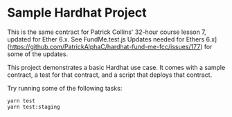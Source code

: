 # Sample Hardhat Project

This is the same contract for Patrick Collins' 32-hour course lesson 7, updated for
Ether 6.x. See FundMe.test.js Updates needed for Ethers 6.x](https://github.com/PatrickAlphaC/hardhat-fund-me-fcc/issues/177) for some of the updates. 

This project demonstrates a basic Hardhat use case. It comes with a sample contract, a test for that contract, and a script that deploys that contract.

Try running some of the following tasks:

```shell
yarn test
yarn test:staging
```
